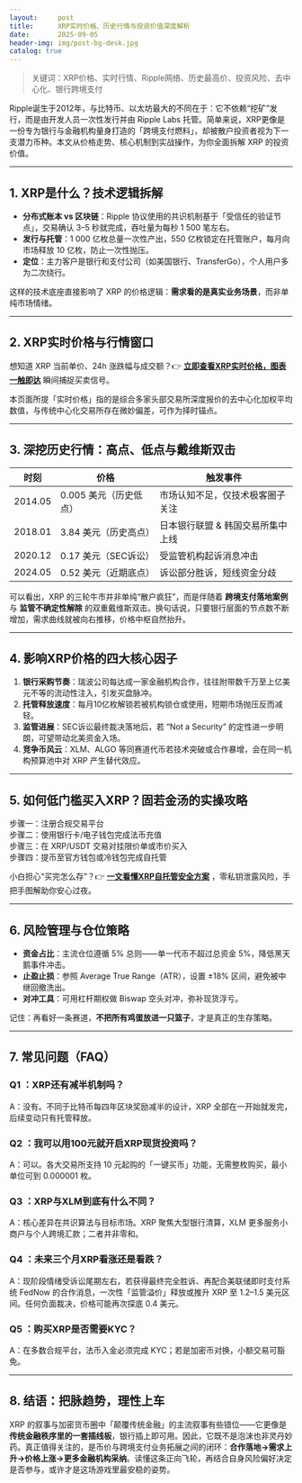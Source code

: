 ```yaml
---
layout:     post
title:      XRP实时价格、历史行情与投资价值深度解析
date:       2025-09-05
header-img: img/post-bg-desk.jpg
catalog: true
---
```


> 关键词：XRP价格、实时行情、Ripple网络、历史最高价、投资风险、去中心化、银行跨境支付

Ripple诞生于2012年，与比特币、以太坊最大的不同在于：它不依赖“挖矿”发行，而是由开发人员一次性发行并由 Ripple Labs 托管。简单来说，XRP更像是一份专为银行与金融机构量身打造的「跨境支付燃料」，却被散户投资者视为下一支潜力币种。本文从价格走势、核心机制到实战操作，为你全面拆解 XRP 的投资价值。

---

## 1. XRP是什么？技术逻辑拆解

- **分布式账本 vs 区块链**：Ripple 协议使用的共识机制基于「受信任的验证节点」，交易确认 3–5 秒就完成，吞吐量为每秒 1 500 笔左右。
- **发行与托管**：1 000 亿枚总量一次性产出，550 亿枚锁定在托管账户，每月向市场释放 10 亿枚，防止一次性抛压。
- **定位**：主力客户是银行和支付公司（如美国银行、TransferGo），个人用户多为二次绕行。

这样的技术底座直接影响了 XRP 的价格逻辑：**需求看的是真实业务场景**，而非单纯市场情绪。

---

## 2. XRP实时价格与行情窗口

想知道 XRP 当前单价、24h 涨跌幅与成交额？👉 [**立即查看XRP实时价格，图表一触即达**](https://okxdog.com/) 瞬间捕捉买卖信号。  

本页面所提「实时价格」指的是综合多家头部交易所深度报价的去中心化加权平均数值，与传统中心化交易所存在微妙偏差，可作为择时锚点。

---

## 3. 深挖历史行情：高点、低点与戴维斯双击

| 时刻 | 价格 | 触发事件 |
|---|---|---|
| 2014.05 | 0.005 美元（历史低点） | 市场认知不足，仅技术极客圈子关注 |
| 2018.01 | 3.84 美元（历史高点） | 日本银行联盟 & 韩国交易所集中上线 |
| 2020.12 | 0.17 美元（SEC诉讼） | 受监管机构起诉消息冲击 |
| 2024.05 | 0.52 美元（近期底点） | 诉讼部分胜诉，短线资金分歧 |

可以看出，XRP 的三轮牛市并非单纯“散户疯狂”，而是伴随着 **跨境支付落地案例** 与 **监管不确定性解除** 的双重戴维斯双击。换句话说，只要银行层面的节点数不断增加，需求曲线就被向右推移，价格中枢自然抬升。

---

## 4. 影响XRP价格的四大核心因子

1. **银行采购节奏**：瑞波公司每达成一家金融机构合作，往往附带数千万至上亿美元不等的流动性注入，引发买盘脉冲。
2. **托管释放速度**：每月10亿枚解锁若被机构锁仓或使用，短期市场抛压反而减轻。
3. **监管进展**：SEC诉讼最终裁决落地后，若 “Not a Security” 的定性进一步明朗，可望带动北美资金入场。
4. **竞争币风云**：XLM、ALGO 等同赛道代币若技术突破或合作暴增，会在同一机构预算池中对 XRP 产生替代效应。

---

## 5. 如何低门槛买入XRP？固若金汤的实操攻略

步骤一：注册合规交易平台  
步骤二：使用银行卡/电子钱包完成法币充值  
步骤三：在 XRP/USDT 交易对挂限价单或市价买入  
步骤四：提币至官方钱包或冷钱包完成自托管  

小白担心“买完怎么存”？👉 [**一文看懂XRP自托管安全方案**](https://okxdog.com/) ，零私钥泄露风险，手把手图解助你安心过夜。

---

## 6. 风险管理与仓位策略

- **资金占比**：主流仓位遵循 5% 总则——单一代币不超过总资金 5%，降低黑天鹅事件冲击。
- **止盈止损**：参照 Average True Range（ATR），设置 ±18% 区间，避免被中继回撤洗出。
- **对冲工具**：可用杠杆期权做 Biswap 空头对冲，弥补现货浮亏。

记住：再看好一条赛道，**不把所有鸡蛋放进一只篮子**，才是真正的生存策略。

---

## 7. 常见问题（FAQ）

### Q1 ：XRP还有减半机制吗？
A：没有。不同于比特币每四年区块奖励减半的设计，XRP 全部在一开始就发完，后续变动只有托管释放。

### Q2 ：我可以用100元就开启XRP现货投资吗？
A：可以。各大交易所支持 10 元起购的「一键买币」功能，无需整枚购买，最小单位可到 0.000001 枚。

### Q3 ：XRP与XLM到底有什么不同？
A：核心差异在共识算法与目标市场。XRP 聚焦大型银行清算，XLM 更多服务小商户与个人跨境汇款；二者并非零和。

### Q4 ：未来三个月XRP看涨还是看跌？
A：现阶段情绪受诉讼尾期左右，若获得最终完全胜诉、再配合美联储即时支付系统 FedNow 的合作消息，一次性「监管溢价」释放或推升 XRP 至 1.2–1.5 美元区间。任何负面裁决，价格可能再次探底 0.4 美元。

### Q5 ：购买XRP是否需要KYC？
A：在多数合规平台，法币入金必须完成 KYC；若是加密币对换，小额交易可豁免。

---

## 8. 结语：把脉趋势，理性上车

XRP 的叙事与加密货币圈中「颠覆传统金融」的主流叙事有些错位——它更像是 **传统金融秩序里的一套插线板**，银行插上即可用。因此，它既不是泡沫也非灵丹妙药。真正值得关注的，是币价与跨境支付业务拓展之间的闭环：**合作落地→需求上升→价格上涨→更多金融机构采纳**。读懂这条正向飞轮，再结合自身风险偏好决定是否参与，或许才是这场游戏里最安稳的姿势。